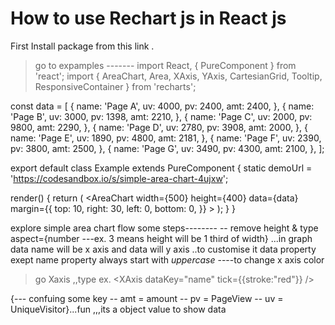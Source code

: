# How to use Rechart js in React js

First Install package from this link  [](https://recharts.org/en-US/guide/installation).


>go to expamples -------
import React, { PureComponent } from 'react';
import { AreaChart, Area, XAxis, YAxis, CartesianGrid, Tooltip, ResponsiveContainer } from 'recharts';

const data = [
  {
    name: 'Page A',
    uv: 4000,
    pv: 2400,
    amt: 2400,
  },
  {
    name: 'Page B',
    uv: 3000,
    pv: 1398,
    amt: 2210,
  },
  {
    name: 'Page C',
    uv: 2000,
    pv: 9800,
    amt: 2290,
  },
  {
    name: 'Page D',
    uv: 2780,
    pv: 3908,
    amt: 2000,
  },
  {
    name: 'Page E',
    uv: 1890,
    pv: 4800,
    amt: 2181,
  },
  {
    name: 'Page F',
    uv: 2390,
    pv: 3800,
    amt: 2500,
  },
  {
    name: 'Page G',
    uv: 3490,
    pv: 4300,
    amt: 2100,
  },
];

export default class Example extends PureComponent {
  static demoUrl = 'https://codesandbox.io/s/simple-area-chart-4ujxw';

  render() {
    return (
      <ResponsiveContainer width="100%" height="100%">
        <AreaChart
          width={500}
          height={400}
          data={data}
          margin={{
            top: 10,
            right: 30,
            left: 0,
            bottom: 0,
          }}
        >
          <CartesianGrid strokeDasharray="3 3" />
          <XAxis dataKey="name" />
          <YAxis />
          <Tooltip />
          <Area type="monotone" dataKey="uv" stroke="#8884d8" fill="#8884d8" />
        </AreaChart>
      </ResponsiveContainer>
    );
  }
}

explore simple area chart flow some steps--------
-- remove height & type aspect={number ---ex. 3 means height will be  1 third of width}
...in graph data name will be x axis and data will y axis 
..to customise it data property exept name property  always start with *uppercase*
----to change x axis color  
>go Xaxis ,,type ex. <XAxis dataKey="name" tick={{stroke:"red"}} />

{--- confuing some key 
-- amt = amount
-- pv = PageView
-- uv = UniqueVisitor}...fun ,,,its a object value to show data
 

